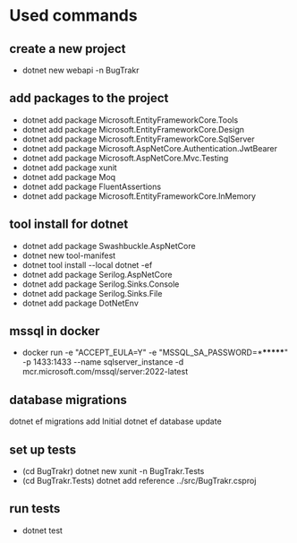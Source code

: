 # Used commands

## create a new project

- dotnet new webapi -n BugTrakr

## add packages to the project

- dotnet add package Microsoft.EntityFrameworkCore.Tools
- dotnet add package Microsoft.EntityFrameworkCore.Design
- dotnet add package Microsoft.EntityFrameworkCore.SqlServer
- dotnet add package Microsoft.AspNetCore.Authentication.JwtBearer
- dotnet add package Microsoft.AspNetCore.Mvc.Testing
- dotnet add package xunit
- dotnet add package Moq
- dotnet add package FluentAssertions
- dotnet add package Microsoft.EntityFrameworkCore.InMemory

## tool install for dotnet

- dotnet add package Swashbuckle.AspNetCore
- dotnet new tool-manifest
- dotnet tool install --local dotnet -ef
- dotnet add package Serilog.AspNetCore
- dotnet add package Serilog.Sinks.Console
- dotnet add package Serilog.Sinks.File
- dotnet add package DotNetEnv

## mssql in docker

- docker run -e "ACCEPT_EULA=Y" -e "MSSQL_SA_PASSWORD=\***\*\*\*\*\***" -p 1433:1433 --name sqlserver_instance -d mcr.microsoft.com/mssql/server:2022-latest

## database migrations

dotnet ef migrations add Initial
dotnet ef database update

## set up tests

- (cd BugTrakr)
  dotnet new xunit -n BugTrakr.Tests
- (cd BugTrakr.Tests)
  dotnet add reference ../src/BugTrakr.csproj

## run tests

- dotnet test
